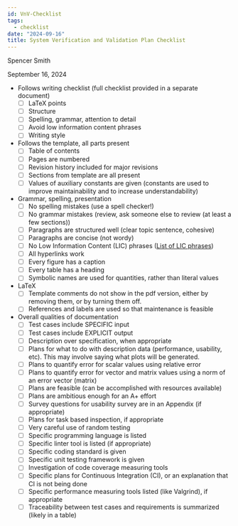 ```yaml
---
id: VnV-Checklist
tags:
  - checklist
date: "2024-09-16"
title: System Verification and Validation Plan Checklist
---
```


Spencer Smith

September 16, 2024

- Follows writing checklist (full checklist provided in a separate document)
  - [ ] LaTeX points
  - [ ] Structure
  - [ ] Spelling, grammar, attention to detail
  - [ ] Avoid low information content phrases
  - [ ] Writing style
- Follows the template, all parts present
  - [ ] Table of contents
  - [ ] Pages are numbered
  - [ ] Revision history included for major revisions
  - [ ] Sections from template are all present
  - [ ] Values of auxiliary constants are given (constants are used to improve maintainability and to increase understandability)
- Grammar, spelling, presentation
  - [ ] No spelling mistakes (use a spell checker!)
  - [ ] No grammar mistakes (review, ask someone else to review (at least a few sections))
  - [ ] Paragraphs are structured well (clear topic sentence, cohesive)
  - [ ] Paragraphs are concise (not wordy)
  - [ ] No Low Information Content (LIC) phrases ([List of LIC phrases](https://www.webpages.uidaho.edu/range357/extra-refs/empty-words.htm))
  - [ ] All hyperlinks work
  - [ ] Every figure has a caption
  - [ ] Every table has a heading
  - [ ] Symbolic names are used for quantities, rather than literal values
- LaTeX
  - [ ] Template comments do not show in the pdf version, either by removing them, or by turning them off.
  - [ ] References and labels are used so that maintenance is feasible
- Overall qualities of documentation
  - [ ] Test cases include SPECIFIC input
  - [ ] Test cases include EXPLICIT output
  - [ ] Description over specification, when appropriate
  - [ ] Plans for what to do with description data (performance, usability, etc). This may involve saying what plots will be generated.
  - [ ] Plans to quantify error for scalar values using relative error
  - [ ] Plans to quantify error for vector and matrix values using a norm of an error vector (matrix)
  - [ ] Plans are feasible (can be accomplished with resources available)
  - [ ] Plans are ambitious enough for an A+ effort
  - [ ] Survey questions for usability survey are in an Appendix (if appropriate)
  - [ ] Plans for task based inspection, if appropriate
  - [ ] Very careful use of random testing
  - [ ] Specific programming language is listed
  - [ ] Specific linter tool is listed (if appropriate)
  - [ ] Specific coding standard is given
  - [ ] Specific unit testing framework is given
  - [ ] Investigation of code coverage measuring tools
  - [ ] Specific plans for Continuous Integration (CI), or an explanation that CI is not being done
  - [ ] Specific performance measuring tools listed (like Valgrind), if appropriate
  - [ ] Traceability between test cases and requirements is summarized (likely in a table)
